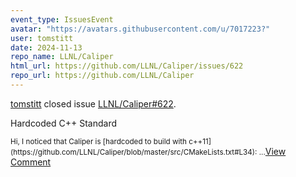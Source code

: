 ```yaml
---
event_type: IssuesEvent
avatar: "https://avatars.githubusercontent.com/u/7017223?"
user: tomstitt
date: 2024-11-13
repo_name: LLNL/Caliper
html_url: https://github.com/LLNL/Caliper/issues/622
repo_url: https://github.com/LLNL/Caliper
---
```


<a href='https://github.com/tomstitt' target='_blank'>tomstitt</a> closed issue <a href='https://github.com/LLNL/Caliper/issues/622' target='_blank'>LLNL/Caliper#622</a>.

<p>Hardcoded C++ Standard</p><small>Hi, I noticed that Caliper is [hardcoded to build with c++11](https://github.com/LLNL/Caliper/blob/master/src/CMakeLists.txt#L34):...</small><a href='https://github.com/LLNL/Caliper/issues/622' target='_blank'>View Comment</a>